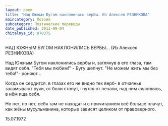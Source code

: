 ```yaml
---
layout: poem
title: "Над Южным Бугом наклонились вербы. Из Алексея РЕЗНИКОВА"
maincategory: Поэзия
subcategory: Поэтические переводы
date_published: 2013-09-04
chitalnya_id: 870375
---
```




НАД ЮЖНЫМ БУГОМ НАКЛОНИЛИСЬ ВЕРБЫ...
(Из Алексея РЕЗНИКОВА)

Над Южным Бугом наклонились вербы
и, заглянув в его глаза, там видят
себя.
"Тебя мы любим!" -
Бугу шепчут.
"Не можем жить мы без тебя!"-
роняют...

Когда он сердится.
в глазах его не видно
тех верб-
в отчаянье 
заламывают руки,
от боли стонут,
гнутся от печали,
над ним склоняясь,
в нём ища себя.

Но нет,
но нет,
себя там не находят
и с причитанием
всё больше плачут,
как жёны мусульманина,
которые
зависят целиком
от правоверного.

15.07.1972






